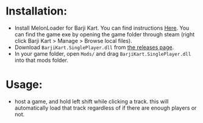 # Installation:
- Install MelonLoader for Barji Kart. You can find instructions [Here](https://melonwiki.xyz/#/README). You can find the game exe by opening the game folder through steam (right click Barji Kart > Manage > Browse local files).
- Download `BarjiKart.SinglePlayer.dll` from [the releases page](https://github.com/o7Moon/BarjiKart.Singleplayer/releases/latest).
- In your game folder, open `Mods/` and drag `BarjiKart.SinglePlayer.dll` into that mods folder.

# Usage:
- host a game, and hold left shift while clicking a track. this will automatically load that track regardless of if there are enough players or not.
